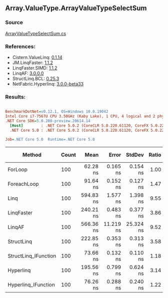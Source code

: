 ﻿## Array.ValueType.ArrayValueTypeSelectSum

### Source
[ArrayValueTypeSelectSum.cs](../LinqBenchmarks/Array/ValueType/ArrayValueTypeSelectSum.cs)

### References:
- Cistern.ValueLinq: [0.1.14](https://www.nuget.org/packages/Cistern.ValueLinq/0.1.14)
- JM.LinqFaster: [1.1.2](https://www.nuget.org/packages/JM.LinqFaster/1.1.2)
- LinqFaster.SIMD: [1.1.2](https://www.nuget.org/packages/LinqFaster.SIMD/1.0.3)
- LinqAF: [3.0.0.0](https://www.nuget.org/packages/LinqAF/3.0.0.0)
- StructLinq.BCL: [0.25.3](https://www.nuget.org/packages/StructLinq.BCL/0.25.3)
- NetFabric.Hyperlinq: [3.0.0-beta33](https://www.nuget.org/packages/NetFabric.Hyperlinq/3.0.0-beta33)

### Results:
``` ini

BenchmarkDotNet=v0.12.1, OS=Windows 10.0.19042
Intel Core i7-7567U CPU 3.50GHz (Kaby Lake), 1 CPU, 4 logical and 2 physical cores
.NET Core SDK=5.0.200-preview.20614.14
  [Host]        : .NET Core 5.0.2 (CoreCLR 5.0.220.61120, CoreFX 5.0.220.61120), X64 RyuJIT
  .NET Core 5.0 : .NET Core 5.0.2 (CoreCLR 5.0.220.61120, CoreFX 5.0.220.61120), X64 RyuJIT

Job=.NET Core 5.0  Runtime=.NET Core 5.0  

```
|               Method | Count |      Mean |     Error |    StdDev | Ratio | RatioSD |  Gen 0 | Gen 1 | Gen 2 | Allocated |
|--------------------- |------ |----------:|----------:|----------:|------:|--------:|-------:|------:|------:|----------:|
|              ForLoop |   100 |  62.28 ns |  0.165 ns |  0.154 ns |  1.00 |    0.00 |      - |     - |     - |         - |
|          ForeachLoop |   100 |  91.64 ns |  0.152 ns |  0.127 ns |  1.47 |    0.00 |      - |     - |     - |         - |
|                 Linq |   100 | 594.83 ns |  1.577 ns |  1.398 ns |  9.55 |    0.03 | 0.0153 |     - |     - |      32 B |
|           LinqFaster |   100 | 240.21 ns |  0.483 ns |  0.377 ns |  3.86 |    0.01 |      - |     - |     - |         - |
|               LinqAF |   100 | 566.36 ns | 11.219 ns | 25.324 ns |  9.52 |    0.29 |      - |     - |     - |         - |
|           StructLinq |   100 | 222.85 ns |  0.353 ns |  0.313 ns |  3.58 |    0.01 | 0.0153 |     - |     - |      32 B |
| StructLinq_IFunction |   100 |  73.66 ns |  0.132 ns |  0.110 ns |  1.18 |    0.00 |      - |     - |     - |         - |
|            Hyperlinq |   100 | 195.56 ns |  0.799 ns |  0.624 ns |  3.14 |    0.01 |      - |     - |     - |         - |
|  Hyperlinq_IFunction |   100 |  76.26 ns |  0.288 ns |  0.240 ns |  1.22 |    0.01 |      - |     - |     - |         - |
